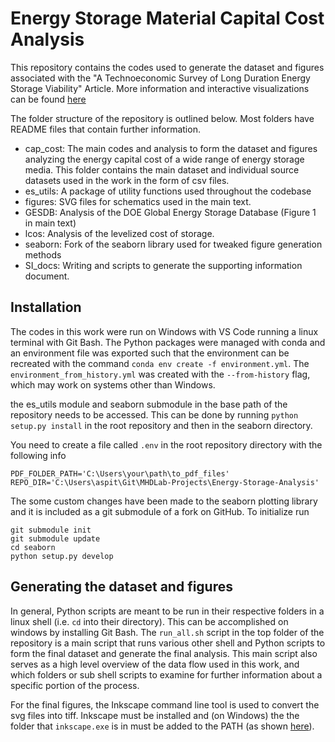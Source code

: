 # Energy Storage Material Capital Cost Analysis

This repository contains the codes used to generate the dataset and figures associated with the "A Technoeconomic Survey of Long Duration Energy Storage Viability" Article. More information and interactive visualizations can be found [here](https://mhdlab.github.io/projects/5_ES_TEA/)

The folder structure of the repository is outlined below. Most folders have README files that contain further information.

* cap_cost: The main codes and analysis to form the dataset and figures analyzing the energy capital cost of a wide range of energy storage media. This folder contains the main dataset and individual source datasets used in the work in the form of csv files. 
* es_utils: A package of utility functions used throughout the codebase
* figures: SVG files for schematics used in the main text.
* GESDB: Analysis of the DOE Global Energy Storage Database (Figure 1 in main text)
* lcos: Analysis of the levelized cost of storage. 
* seaborn: Fork of the seaborn library used for tweaked figure generation methods
* SI_docs: Writing and scripts to generate the supporting information document. 

## Installation

The codes in this work were run on Windows with VS Code running a linux terminal with Git Bash. The Python packages were managed with conda and an environment file was exported such that the environment can be recreated with the command `conda env create -f environment.yml`. The `environment_from_history.yml` was created with the `--from-history` flag, which may work on systems other than Windows. 

the es_utils module and seaborn submodule in the base path of the repository needs to be accessed. This can be done by running `python setup.py install` in the root repository and then in the seaborn directory. 

You need to create a file called `.env` in the root repository directory with the following info

```
PDF_FOLDER_PATH='C:\Users\your\path\to_pdf_files'
REPO_DIR='C:\Users\aspit\Git\MHDLab-Projects\Energy-Storage-Analysis'
```

The some custom changes have been made to the seaborn plotting library and it is included as a git submodule of a fork on GitHub. To initialize run

```
git submodule init
git submodule update
cd seaborn
python setup.py develop
```

## Generating the dataset and figures

In general, Python scripts are meant to be run in their respective folders in a linux shell (i.e. `cd` into their directory). This can be accomplished on windows by installing Git Bash. The `run_all.sh` script in the top folder of the repository is a main script that runs various other shell and Python scripts to form the final dataset and generate the final analysis. This main script also serves as a high level overview of the data flow used in this work, and which folders or sub shell scripts to examine for further information about a specific portion of the process.  

For the final figures, the Inkscape command line tool is used to convert the svg files into tiff. Inkscape must be installed and (on Windows) the the folder that `inkscape.exe` is in must be added to the PATH (as shown [here](https://www.architectryan.com/2018/03/17/add-to-the-path-on-windows-10/)). 